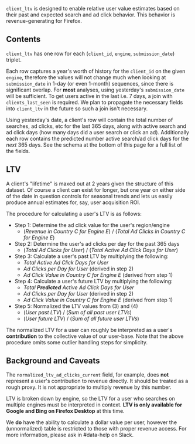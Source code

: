 `client_ltv` is designed to enable relative user value estimates based on their past and expected search and ad click behavior. This behavior is revenue-generating for Firefox.

## Contents

`client_ltv` has one row for each (`client_id`, `engine`, `submission_date`) triplet.

Each row captures a year's worth of history for the `client_id` on the given `engine`, therefore the values will not change much when looking at `submission_date` in 1-day (or even 1-month) sequences, since there is significant overlap. For **most** analyses, using yesterday's `submission_date` will be sufficient. To get users active in the last i.e. 7 days, a join with `clients_last_seen` is required. We plan to propagate the necessary fields into `client_ltv` in the future so such a join isn't necessary.

Using yesterday's date, a client's row will contain the total number of searches, ad clicks, etc for the last 365 days, along with active search and ad click days (how many days did a user search or click an ad). Additionally each row contains the predicted number active search/ad click days for the *next* 365 days. See the schema at the bottom of this page for a full list of the fields.

## LTV

A client's "lifetime" is maxed out at 2 years given the structure of this dataset. Of course a client can exist for longer, but one year on either side of the date in question controls for seasonal trends and lets us easily produce annual estimates for, say, user acquisition ROI.

The procedure for calculating a user's LTV is as follows:

* Step 1: Determine the ad click value for the user's region/engine
    - (*Revenue in Country C for Engine E*) / (*Total Ad Clicks in Country C for Engine E*) 
* Step 2: Determine the user's ad clicks per day for the past 365 days
    - (*Total Ad Clicks for User*) / (*Total Active Ad Click Days for User*)
* Step 3: Calculate a user's past LTV by multiplying the following:
    - *Total Active Ad Click Days for User*
    - *Ad Clicks per Day for User* (derived in step 2)
    - *Ad Click Value in Country C for Engine E* (derived from step 1)
* Step 4: Calculate a user's future LTV by multiplying the following:
    - *Total **Predicted** Active Ad Click Days for User*
    - *Ad Clicks per Day for User* (derived in step 2)
    - *Ad Click Value in Country C for Engine E* (derived from step 1)
* Step 5: Normalized the LTV values from (3) and (4)
    - (*User past LTV*) / (*Sum of all past user LTVs*)
    - (*User future LTV*) / (*Sum of all future user LTVs*)


The normalized LTV for a user can roughly be interpreted as a user's **contribution** to the collective value of our user-base. Note that the above procedure omits some outlier handling steps for simplicity.



## Background and Caveats

The `normalized_ltv_ad_clicks_current` field, for example, does **not** represent a user's contribution to revenue directly. It should be treated as a rough proxy. It is not appropriate to multiply revenue by this number.

LTV is broken down by engine, so the LTV for a user who searches on multiple engines must be interpreted in context. **LTV is only available for Google and Bing on Firefox Desktop** at this time.

We **do** have the ability to calculate a dollar value per user, however the (unnormalized) table is restricted to those with proper revenue access. For more information, please ask in #data-help on Slack.



